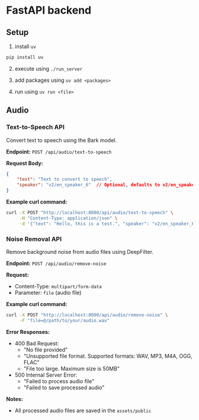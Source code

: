 # FastAPI backend
## Setup
1. install `uv`
```bash
pip install uv
```

2. execute using `./run_server`

3. add packages using `uv add <packages>`

4. run using `uv run <file>`

## Audio

### Text-to-Speech API
Convert text to speech using the Bark model.

**Endpoint:** `POST /api/audio/text-to-speech`

**Request Body:**
```json
{
    "text": "Text to convert to speech",
    "speaker": "v2/en_speaker_6"  // Optional, defaults to v2/en_speaker_6
}
```

**Example curl command:**
```bash
curl -X POST "http://localhost:8000/api/audio/text-to-speech" \
     -H "Content-Type: application/json" \
     -d '{"text": "Hello, this is a test.", "speaker": "v2/en_speaker_6"}'
```

### Noise Removal API
Remove background noise from audio files using DeepFilter.

**Endpoint:** `POST /api/audio/remove-noise`

**Request:**
- Content-Type: `multipart/form-data`
- Parameter: `file` (audio file)


**Example curl command:**
```bash
curl -X POST "http://localhost:8000/api/audio/remove-noise" \
     -F "file=@/path/to/your/audio.wav"
```

**Error Responses:**
- 400 Bad Request:
  - "No file provided"
  - "Unsupported file format. Supported formats: WAV, MP3, M4A, OGG, FLAC"
  - "File too large. Maximum size is 50MB"
- 500 Internal Server Error:
  - "Failed to process audio file"
  - "Failed to save processed audio"

**Notes:**
- All processed audio files are saved in the `assets/public` 